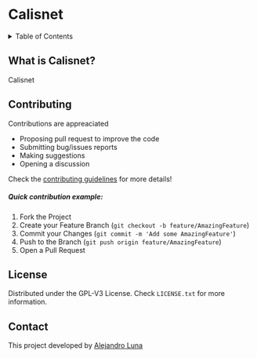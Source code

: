# Calisnet

<!-- TABLE OF CONTENTS -->
<details>
  <summary>Table of Contents</summary>
  <ol>
    <li>
      <a href="#what-is-calisnet">What is Calisnet?</a>
    </li>
    <li><a href="#contributing">Contributing</a></li>
    <li><a href="#license">License</a></li>
    <li><a href="#contact">Contact</a></li>
  </ol>
</details>

## What is Calisnet?
Calisnet

<!-- CONTRIBUTING -->
## Contributing

Contributions are appreaciated

-   Proposing pull request to improve the code
-   Submitting bug/issues reports
-   Making suggestions
-   Opening a discussion

Check the [contributing guidelines](https://github.com/alvarohghg/GymQuest/blob/main/CONTRIBUTING.md) for more details!

##### Quick contribution example:
1. Fork the Project
2. Create your Feature Branch (`git checkout -b feature/AmazingFeature`)
3. Commit your Changes (`git commit -m 'Add some AmazingFeature'`)
4. Push to the Branch (`git push origin feature/AmazingFeature`)
5. Open a Pull Request


<!-- LICENSE -->
## License

Distributed under the GPL-V3 License. Check `LICENSE.txt` for more information.
    
   
<!-- CONTACT -->
## Contact
This project developed by [Alejandro Luna](https://github.com/AlexLunaP)
